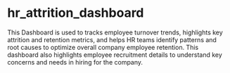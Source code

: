 # hr_attrition_dashboard
This Dashboard is used to tracks employee turnover trends, highlights key attrition and retention  metrics, and helps HR teams identify patterns and root causes to optimize overall company employee retention. This dashboard also highlights employee recruitment details to understand key concerns and needs in hiring for the company.
